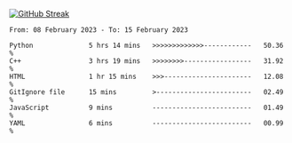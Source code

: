 [![GitHub Streak](https://streak-stats.demolab.com?user=renren-017&theme=sea&hide_border=true&background=DD272700)](https://git.io/streak-stats)

<!--START_SECTION:waka-->

```text
From: 08 February 2023 - To: 15 February 2023

Python              5 hrs 14 mins   >>>>>>>>>>>>>------------   50.36 %
C++                 3 hrs 19 mins   >>>>>>>>-----------------   31.92 %
HTML                1 hr 15 mins    >>>----------------------   12.08 %
GitIgnore file      15 mins         >------------------------   02.49 %
JavaScript          9 mins          -------------------------   01.49 %
YAML                6 mins          -------------------------   00.99 %
```

<!--END_SECTION:waka-->
